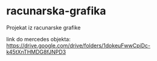 # racunarska-grafika
Projekat iz racunarske grafike

link do mercedes objekta:
https://drive.google.com/drive/folders/1dokeuFwwCpiDc-k45tXnTHMDG8fJNPD3
